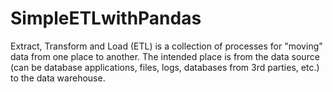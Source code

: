 # SimpleETLwithPandas
Extract, Transform and Load (ETL) is a collection of processes for "moving" data from one place to another. The intended place is from the data source (can be database applications, files, logs, databases from 3rd parties, etc.) to the data warehouse.

